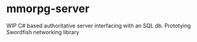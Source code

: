 # mmorpg-server
 WIP C# based authoritative server interfacing with an SQL db. Prototying Swordfish networking library
